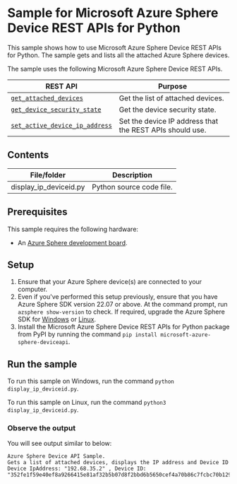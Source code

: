 # Sample for Microsoft Azure Sphere Device REST APIs for Python

This sample shows how to use Microsoft Azure Sphere Device REST APIs for Python. The sample gets and lists all the attached Azure Sphere devices.

The sample uses the following Microsoft Azure Sphere Device REST APIs.

| REST API | Purpose |
|---------|---------|
| [`get_attached_devices`](../../README.md#get-attached-devices) | Get the list of attached devices.  |
| [`get_device_security_state`](../../README.md#get-device-security-state) | Get the device security state. |
| [`set_active_device_ip_address`](../../README.md#set-active-device-ip-address) | Set the device IP address that the REST APIs should use. |

## Contents

| File/folder         | Description              |
|---------------------|--------------------------|
| display_ip_deviceid.py           | Python source code file. |

## Prerequisites

This sample requires the following hardware:

- An [Azure Sphere development board](https://aka.ms/azurespheredevkits).

## Setup

1. Ensure that your Azure Sphere device(s) are connected to your computer.
1. Even if you've performed this setup previously, ensure that you have Azure Sphere SDK version 22.07 or above. At the command prompt, run `azsphere show-version` to check. If required, upgrade the Azure Sphere SDK for [Windows](https://docs.microsoft.com/azure-sphere/install/install-sdk) or [Linux](https://docs.microsoft.com/azure-sphere/install/install-sdk-linux).
1. Install the Microsoft Azure Sphere Device REST APIs for Python package from PyPI by running the command `pip install microsoft-azure-sphere-deviceapi`.

## Run the sample

To run this sample on Windows, run the command `python display_ip_deviceid.py`.

To run this sample on Linux, run the command `python3 display_ip_deviceid.py`.

### Observe the output

You will see output similar to below:
```
Azure Sphere Device API Sample.
Gets a list of attached devices, displays the IP address and Device ID
Device IpAddress: "192.68.35.2" , Device ID: "352fe1f59e40ef8a9266415e81af32b5b07d8f2bbd6b5650cef4a70b86c7fcbc70b129a41fbc6d02f8bb4aaabc52cd5740c85427d205e46a166b7e41135eb968"
```
